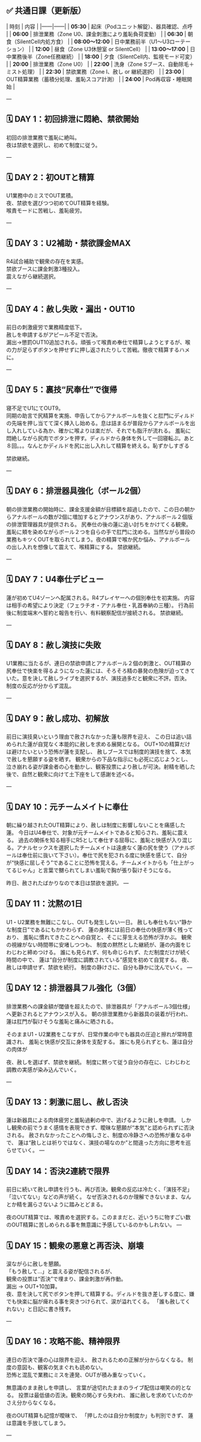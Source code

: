 

## ✅ 共通日課（更新版）

| 時刻 | 内容 |
|——|——|
| **05:30** | 起床（Podユニット解錠）、器具確認、点呼 |
| **06:00** | 排泄業務（Zone U0、課金刺激により羞恥負荷変動） |
| **06:30** | 朝食（SilentCell内処方食） |
| **08:00〜12:00** | 日中業務前半（U1〜U3ローテーション） |
| **12:00** | 昼食（Zone U3休憩室 or SilentCell） |
| **13:00〜17:00** | 日中業務後半（Zone任務継続） |
| **18:00** | 夕食（SilentCell内、監視モード可変） |
| **20:00** | 排泄業務（Zone U0） |
| **22:00** | 洗身（Zone Sブース、自動除毛＋ミスト処理） |
| **22:30** | 禁欲業務（Zone I、赦し or 継続選択） |
| **23:00** | OUT精算業務（蓄積分処理、羞恥スコア計測） |
| **24:00** | Pod再収容・睡眠開始 |

—

## 🗓 DAY 1：初回排泄に悶絶、禁欲開始
初回の排泄業務で羞恥に絶叫。  
夜は禁欲を選択し、初めて制度に従う。

—

## 🗓 DAY 2：初OUTと精算
U1業務中のミスでOUT累積。  
夜、禁欲を選びつつ初めてOUT精算を経験。  
喉責モードに苦戦し、羞恥疲労。

—

## 🗓 DAY 3：U2補助・禁欲課金MAX
R4試合補助で観衆の存在を実感。  
禁欲ブースに課金刺激3種投入。  
震えながら継続選択。

—

## 🗓 DAY 4：赦し失敗・漏出・OUT10
前日の刺激疲労で業務精度低下。  
赦しを申請するがアピール不足で否決。  
漏出→懲罰OUT10追加される。頑張って喉責め奉仕で精算しようとするが、喉の力が足らずボタンを押せずに押し返されたりして苦戦。徹夜で精算するハメに。

—

## 🗓 DAY 5：裏技“尻奉仕”で復帰
寝不足でU1にてOUT9。  
同期の助言で尻精算を実施、申告してからアナルボールを抜くと肛門にディルドの先端を押し当てて深く挿入し始める。息は詰まるが普段からアナルボールを出し入れしている為か、確かに喉よりは楽だが、それでも脂汗が流れる。
羞恥に悶絶しながら尻肉でボタンを押す。ディルドから身体を外して一回寝転ぶ。あと８回。。。なんとかディルドを尻に出し入れして精算を終える。恥ずかしすぎる

禁欲継続。

—

## 🗓 DAY 6：排泄器具強化（ボール2個）
朝の排泄業務の開始時に、課金支援金額が目標額を超過したので、この日の朝からアナルボールの数が2個に増加するとアナウンスがあり、アナルボール２個版の排泄管理器具が提供される。
尻奉仕の後の蓮に追い討ちをかけてくる観衆。羞恥に頬を染めながらボール２つを自らの手で肛門に沈める。当然ながら普段の業務もキツくOUTを取られてしまう。夜の精算で喉か尻か悩み、アナルボールの出し入れを想像して震えて、喉精算にする。
禁欲継続。

—

## 🗓 DAY 7：U4奉仕デビュー
蓮が初めてU4ゾーンへ配属される。R4プレイヤーへの個別奉仕を初実施。
内容は相手の希望により決定（フェラチオ・アナル奉仕・乳首奉納の三種）。
行為前後に制度端末へ誓約と報告を行い、有料観察配信が接続される。
禁欲継続。

—

## 🗓 DAY 8：赦し演技に失敗
U1業務に当たるが、連日の禁欲申請とアナルボール２個の刺激と、OUT精算の尻奉仕で快楽を得るようになった蓮には、そろそろ精の暴発の危険が迫ってきていた。意を決して赦しライブを選択するが、演技過多だと観衆に不評。否決。  
制度の反応が分からず混乱。

—

## 🗓 DAY 9：赦し成功、初解放
前日に演技臭いという理由で赦されなかった蓮も限界を迎え、
この日は追い詰められた蓮が自覚なく本能的に赦しを求める展開となる。
OUT+10の精算だけは避けたいという恐怖が蓮を支配し、
赦しブースでは制度的演技を捨て、本気で赦しを懇願する姿を晒す。
観衆からの下品な指示にも必死に応じようとし、
泣き崩れる姿が課金者の心を動かし、観客投票により赦しが可決。射精を晒した後で、自然と観衆に向けて土下座をして感謝を述べる。

—

## 🗓 DAY 10：元チームメイトに奉仕
朝に繰り越されたOUT精算により、赦しは制度に影響しないことを痛感した蓮。
今日はU4奉仕で、対象が元チームメイトであると知らされ、羞恥に震える。
過去の関係を知る相手にR5として奉仕する屈辱に、羞恥と快感が入り混じる。アナルセックスを選択したチームメイトは遠慮なく蓮の尻を使う（アナルボールは奉仕前に抜いて下さい）。奉仕で尻を犯される度に快感を感じて、自分が“快感に屈しそう”であることに恐怖を覚える。チームメイトからも「仕上がってるじゃん」と言葉で嬲られてしまい羞恥で胸が張り裂けそうになる。

昨日、赦されたばかりなので本日は禁欲を選択。
—

## 🗓 DAY 11：沈黙の1日
U1・U2業務を無難にこなし、OUTも発生しない一日。
赦しも奉仕もない“静かな制度日”であるにもかかわらず、
蓮の身体には前日の奉仕の快感が薄く残っており、
羞恥に慣れてきたことへの自覚と、そこに芽生える恐怖が浮かぶ。
観衆の視線がない時間帯に安堵しつつも、
制度の黙然とした継続が、蓮の内面をじわじわと締めつける。
誰にも見られず、何も命じられず、ただ制度だけが続く時間の中で、
蓮は“自分が制度に調教されている”感覚を初めて自覚する。
夜、赦しは申請せず、禁欲を続行。
制度の静けさに、自分も静かに沈んでいく。
—

## 🗓 DAY 12：排泄器具フル強化（3個）

排泄業務への課金額が閾値を超えたので、排泄器具が「アナルボール3個仕様」へ更新されるとアナウンスが入る。
朝の排泄業務から新器具の装着が行われ、蓮は肛門が裂けそうな羞恥と痛みに晒される。

そのままU1・U2業務をこなすが、日常作業の中でも器具の圧迫と擦れが常時意識され、
羞恥と快感が交互に身体を支配する。
誰にも見られずとも、蓮は自分の肉体が

夜、赦しを選ばず、禁欲を継続。
制度に黙って従う自分の存在に、じわじわと調教の実感が染み込んでいく。

—

## 🗓 DAY 13：刺激に屈し、赦し否決
蓮は新器具による肉体疲労と羞恥過剰の中で、逃げるように赦しを申請。
しかし観衆の前でうまく感情を表現できず、曖昧な懇願が“本気”と認められずに否決される。
赦されなかったことへの悔しさと、制度の冷静さへの恐怖が重なる中で、
蓮は“赦しとは祈りではなく、演技の場なのか”と間違った方向に思考を巡らせていく。
—

## 🗓 DAY 14：否決2連続で限界
前日に続いて赦し申請を行うも、再び否決。観衆の反応は冷たく、「演技不足」「泣いてない」などの声が続く。
なぜ否決されるのか理解できないまま、なんとか精を漏らさないように踏みとどまる。

夜のOUT精算では、喉責めを選択する。このままだと、近いうちに物すごい数のOUT精算に苦しめられる事を無意識に予感しているのかもしれない。
—

## 🗓 DAY 15：観衆の悪意と再否決、崩壊
涙ながらに赦しを懇願。  
「もう赦して…」と震える姿が配信されるが、  
観衆の投票は“否決”で埋まり、課金刺激が再作動。  
漏出 → OUT+10加算。  
夜、意を決して尻でボタンを押して精算する。ディルドを抜き差しする度に、嫌でも快楽に脳が痺れる事を突きつけられて、涙が溢れてくる。
「誰も赦してくれない」と日記に書き残す。

—

## 🗓 DAY 16：攻略不能、精神限界
連日の否決で蓮の心は限界を迎え、
赦されるための正解が分からなくなる。
制度の意図も、観客の気まぐれも読めない。  
恐怖と混乱で業務にミスを連発、OUTが積み重なっていく。 

無意識のまま赦しを申請し、
言葉が途切れたままのライブ配信は嘲笑の的となる。
投票は最低値の否決。観衆の関心すら失われ、
誰に赦しを求めていたのかさえ分からなくなる。

夜のOUT精算も記憶が曖昧で、
「押したのは自分か制度か」も判別できず、
蓮は意識を手放してしまう。

—
